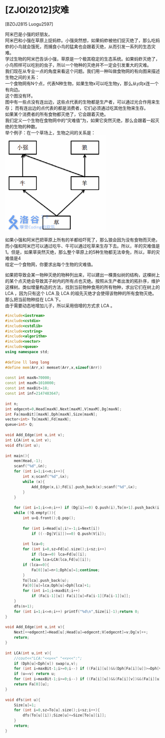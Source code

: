 # [ZJOI2012]灾难
[BZOJ2815 Luogu2597]

阿米巴是小强的好朋友。  
阿米巴和小强在草原上捉蚂蚱。小强突然想，如果蚂蚱被他们捉灭绝了，那么吃蚂蚱的小鸟就会饿死，而捕食小鸟的猛禽也会跟着灭绝，从而引发一系列的生态灾难。  
学过生物的阿米巴告诉小强，草原是一个极其稳定的生态系统。如果蚂蚱灭绝了，小鸟照样可以吃别的虫子，所以一个物种的灭绝并不一定会引发重大的灾难。  
我们现在从专业一点的角度来看这个问题。我们用一种叫做食物网的有向图来描述生物之间的关系：  
一个食物网有N个点，代表N种生物，如果生物x可以吃生物y，那么从y向x连一个有向边。  
这个图没有环。  
图中有一些点没有连出边，这些点代表的生物都是生产者，可以通过光合作用来生存； 而有连出边的点代表的都是消费者，它们必须通过吃其他生物来生存。  
如果某个消费者的所有食物都灭绝了，它会跟着灭绝。  
我们定义一个生物在食物网中的“灾难值”为，如果它突然灭绝，那么会跟着一起灭绝的生物的种数。  
举个例子：在一个草场上，生物之间的关系是：
![BZOJ2815](_v_images/_bzoj2815_1538897574_440785482.png)

如果小强和阿米巴把草原上所有的羊都给吓死了，那么狼会因为没有食物而灭绝，而小强和阿米巴可以通过吃牛、牛可以通过吃草来生存下去。所以，羊的灾难值是1。但是，如果草突然灭绝，那么整个草原上的5种生物都无法幸免，所以，草的灾难值是4  
给定一个食物网，你要求出每个生物的灾难值。

如果把导致会某一物种灭绝的物种列出来，可以建出一棵类似树的结构，这棵树上的某个点灭绝会导致其子树内的所有点也灭绝。按照从生产者出发的拓扑序，维护这棵树。类似增量构造的方法，找到当前物种食用的所有物种，求出它们在树上的 LCA ，因为只有这个 LCA 及 LCA 的祖先灭绝才会使得该物种的所有食物灭绝。那么把当前物种挂在 LCA 下。  
由于需要动态地增加儿子，所以采用倍增的方式求 LCA 。

```cpp
#include<iostream>
#include<cstdio>
#include<cstdlib>
#include<cstring>
#include<algorithm>
#include<vector>
#include<queue>
using namespace std;

#define ll long long
#define mem(Arr,x) memset(Arr,x,sizeof(Arr))

const int maxN=70000;
const int maxM=1010000;
const int maxBit=18;
const int inf=2147483647;

int n;
int edgecnt=0,Head[maxN],Next[maxM],V[maxM],Dg[maxN];
int Fa[maxBit][maxN],Dph[maxN],Size[maxN];
vector<int> To[maxN],Fd[maxN];
queue<int> Q;

void Add_Edge(int u,int v);
int LCA(int u,int v);
void dfs(int u);

int main(){
	mem(Head,-1);
	scanf("%d",&n);
	for (int i=1;i<=n;i++){
		int x;scanf("%d",&x);
		while (x){
			Add_Edge(x,i);Fd[i].push_back(x);scanf("%d",&x);
		}
	}

	for (int i=1;i<=n;i++) if (Dg[i]==0) Q.push(i),To[n+1].push_back(i);
	while (!Q.empty()){
		int u=Q.front();Q.pop();

		for (int i=Head[u];i!=-1;i=Next[i])
			if ((--Dg[V[i]])==0) Q.push(V[i]);
		
		int lca=0;
		for (int i=0,sz=Fd[u].size();i<sz;i++)
			if (lca==0) lca=Fd[u][i];
			else lca=LCA(lca,Fd[u][i]);
		if (lca==0){
			Fa[0][u]=n+1;Dph[u]=1;continue;
		}
		To[lca].push_back(u);
		Fa[0][u]=lca;Dph[u]=Dph[lca]+1;
		for (int i=1;i<maxBit;i++)
			if (Fa[i-1][u]) Fa[i][u]=Fa[i-1][Fa[i-1][u]];
	}
	dfs(n+1);
	for (int i=1;i<=n;i++) printf("%d\n",Size[i]-1);return 0;
}

void Add_Edge(int u,int v){
	Next[++edgecnt]=Head[u];Head[u]=edgecnt;V[edgecnt]=v;Dg[v]++;
	return;
}

int LCA(int u,int v){
	//cout<<"LCA:"<<u<<" "<<v<<":";
	if (Dph[u]<Dph[v]) swap(u,v);
	for (int i=maxBit-1;i>=0;i--) if ((Fa[i][u])&&(Dph[Fa[i][u]]>=Dph[v])) u=Fa[i][u];
	if (u==v) return u;
	for (int i=maxBit-1;i>=0;i--) if ((Fa[i][u])&&(Fa[i][v])&&(Fa[i][u]!=Fa[i][v])) u=Fa[i][u],v=Fa[i][v];
	return Fa[0][u];
}

void dfs(int u){
	Size[u]=1;
	for (int i=0,sz=To[u].size();i<sz;i++){
		dfs(To[u][i]);Size[u]+=Size[To[u][i]];
	}
	return;
}
```